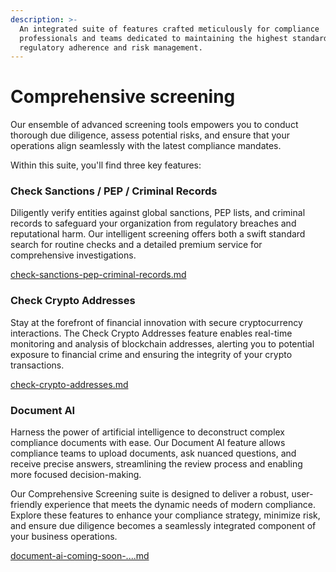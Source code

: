 ```yaml
---
description: >-
  An integrated suite of features crafted meticulously for compliance
  professionals and teams dedicated to maintaining the highest standards of
  regulatory adherence and risk management.
---
```


# Comprehensive screening

Our ensemble of advanced screening tools empowers you to conduct thorough due diligence, assess potential risks, and ensure that your operations align seamlessly with the latest compliance mandates.

Within this suite, you'll find three key features:

### Check Sanctions / PEP / Criminal Records&#x20;

Diligently verify entities against global sanctions, PEP lists, and criminal records to safeguard your organization from regulatory breaches and reputational harm. Our intelligent screening offers both a swift standard search for routine checks and a detailed premium service for comprehensive investigations.

[check-sanctions-pep-criminal-records.md](check-sanctions-pep-criminal-records.md "mention")

### Check Crypto Addresses

Stay at the forefront of financial innovation with secure cryptocurrency interactions. The Check Crypto Addresses feature enables real-time monitoring and analysis of blockchain addresses, alerting you to potential exposure to financial crime and ensuring the integrity of your crypto transactions.

[check-crypto-addresses.md](check-crypto-addresses.md "mention")

### Document AI

Harness the power of artificial intelligence to deconstruct complex compliance documents with ease. Our Document AI feature allows compliance teams to upload documents, ask nuanced questions, and receive precise answers, streamlining the review process and enabling more focused decision-making.

Our Comprehensive Screening suite is designed to deliver a robust, user-friendly experience that meets the dynamic needs of modern compliance. Explore these features to enhance your compliance strategy, minimize risk, and ensure due diligence becomes a seamlessly integrated component of your business operations.

[document-ai-coming-soon-....md](document-ai-coming-soon-....md "mention")
